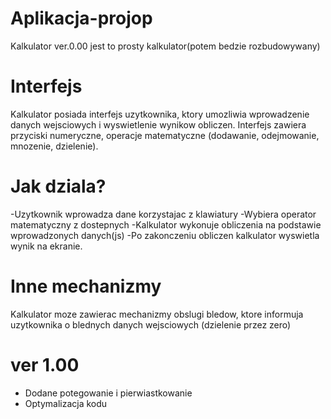 # Aplikacja-projop
Kalkulator ver.0.00
jest to prosty kalkulator(potem bedzie rozbudowywany)
# Interfejs
Kalkulator posiada interfejs uzytkownika, ktory umozliwia wprowadzenie danych wejsciowych i wyswietlenie wynikow obliczen.
Interfejs zawiera przyciski numeryczne, operacje matematyczne (dodawanie, odejmowanie, mnozenie, dzielenie).
# Jak dziala?
-Uzytkownik wprowadza dane korzystajac z klawiatury
-Wybiera operator matematyczny z dostepnych
-Kalkulator wykonuje obliczenia na podstawie wprowadzonych danych(js)
-Po zakonczeniu obliczen kalkulator wyswietla wynik na ekranie.
# Inne mechanizmy
Kalkulator moze zawierac mechanizmy obslugi bledow, ktore informuja uzytkownika o blednych danych wejsciowych (dzielenie przez zero)

# ver 1.00
- Dodane potegowanie i pierwiastkowanie
- Optymalizacja kodu
